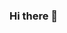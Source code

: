 ### Hi there 👋

<!--
**Vieiraork/Vieiraork** is a ✨ _special_ ✨ repository because its `README.md` (this file) appears on your GitHub profile.

### Who I am?

My name is William, I study Software Enginner passion for technology, hardware, machine learning and other things.

### Tecnology's

	:heart_eyes: Python lover
  :star_struck: Golang Interested
  :hugs: SQL Adventurous
  :kissing_heart: PHP first contact with Backend developer
  :smiley: JavaScript Beginner
